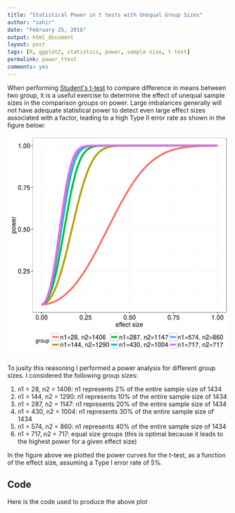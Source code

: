 ```yaml
---
title: "Statistical Power in t tests with Unequal Group Sizes"
author: "sahir"
date: "February 25, 2016"
output: html_document
layout: post
tags: [R, ggplot2, statistics, power, sample size, t test]
permalink: power_ttest
comments: yes
---
```








When performing [Student's t-test](https://en.wikipedia.org/wiki/Student%27s_t-test) to compare difference in means between two group, it is a useful exercise to determine the effect of unequal sample sizes in the comparison groups on power. Large imbalances generally will not have adequate statistical power to detect even large effect sizes associated with a factor, leading to a high Type II error rate as shown in the figure below:

![plot of chunk unnamed-chunk-2](/figure/posts/2016-02-25-power_ttest_sample_size/unnamed-chunk-2-1.png) 

<!--more-->

To jusity this reasoning I performed a power analysis for different group sizes. I considered the following group sizes:

1. n1 = 28, n2 = 1406: n1 represents 2% of the entire sample size of 1434
2. n1 = 144, n2 = 1290: n1 represents 10% of the entire sample size of 1434
3. n1 = 287, n2 = 1147: n1 represents 20% of the entire sample size of 1434
4. n1 = 430, n2 = 1004: n1 represents 30% of the entire sample size of 1434
5. n1 = 574, n2 = 860: n1 represents 40% of the entire sample size of 1434
6. n1 = 717, n2 = 717: equal size groups (this is optimal because it leads to the highest power for a given effect size)

In the figure above we plotted the power curves for the $t$-test, as a function of the effect size, assuming a Type I error rate of 5%. 


## Code

Here is the code used to produce the above plot

<script src="https://gist.github.com/sahirbhatnagar/9507cc24983103ad9f14.js"></script>







